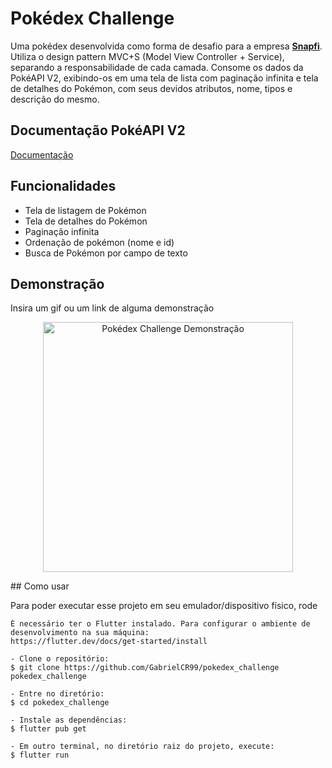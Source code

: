 # Pokédex Challenge

Uma pokédex desenvolvida como forma de desafio para a empresa **[Snapfi](https://www.linkedin.com/company/snap-fi/)**. Utiliza o design pattern MVC+S (Model View Controller + Service), separando a responsabilidade de cada camada. Consome os dados da PokéAPI V2, exibindo-os em uma tela de lista com paginação infinita e tela de detalhes do Pokémon, com seus devidos atributos, nome, tipos e descrição do mesmo.
## Documentação PokéAPI V2

[Documentação](https://pokeapi.co/docs/v2)


## Funcionalidades

- Tela de listagem de Pokémon
- Tela de detalhes do Pokémon
- Paginação infinita
- Ordenação de pokémon (nome e id)
- Busca de Pokémon por campo de texto


## Demonstração

Insira um gif ou um link de alguma demonstração

<p align="center">
      <img src=".github/Pokedex-Challenge-Demo.gif" width="400" alt="Pokédex Challenge Demonstração">
</p>
## Como usar

Para poder executar esse projeto em seu emulador/dispositivo físico, rode

   ```
   É necessário ter o Flutter instalado. Para configurar o ambiente de desenvolvimento na sua máquina:
   https://flutter.dev/docs/get-started/install

   - Clone o repositório:
   $ git clone https://github.com/GabrielCR99/pokedex_challenge pokedex_challenge

   - Entre no diretório:
   $ cd pokedex_challenge

   - Instale as dependências:
   $ flutter pub get

   - Em outro terminal, no diretório raiz do projeto, execute:
   $ flutter run
   ```


